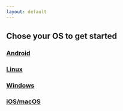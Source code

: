 ```yaml
---
layout: default
---
```


## Chose your OS to get started
### [Android](./Android.html)
### [Linux](./Linux.html)
### [Windows](./windows.html)
### [iOS/macOS](./apple.html)

